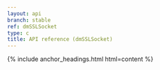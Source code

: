 ```yaml
---
layout: api
branch: stable
ref: dmSSLSocket
type: c
title: API reference (dmSSLSocket)
---
```

{% include anchor_headings.html html=content %}